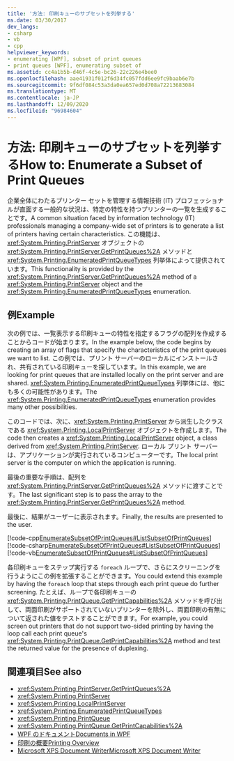 ```yaml
---
title: '方法: 印刷キューのサブセットを列挙する'
ms.date: 03/30/2017
dev_langs:
- csharp
- vb
- cpp
helpviewer_keywords:
- enumerating [WPF], subset of print queues
- print queues [WPF], enumerating subset of
ms.assetid: cc4a1b5b-d46f-4c5e-bc26-22c226e4bee0
ms.openlocfilehash: aae41931f012f6d34fc057fdd6ee9fc9baab6e7b
ms.sourcegitcommit: 9f6df084c53a3da0ea657ed0d708a72213683084
ms.translationtype: MT
ms.contentlocale: ja-JP
ms.lasthandoff: 12/09/2020
ms.locfileid: "96984604"
---
```

# <a name="how-to-enumerate-a-subset-of-print-queues"></a><span data-ttu-id="d17a2-102">方法: 印刷キューのサブセットを列挙する</span><span class="sxs-lookup"><span data-stu-id="d17a2-102">How to: Enumerate a Subset of Print Queues</span></span>
<span data-ttu-id="d17a2-103">企業全体にわたるプリンター セットを管理する情報技術 (IT) プロフェッショナルが直面する一般的な状況は、特定の特性を持つプリンターの一覧を生成することです。</span><span class="sxs-lookup"><span data-stu-id="d17a2-103">A common situation faced by information technology (IT) professionals managing a company-wide set of printers is to generate a list of printers having certain characteristics.</span></span> <span data-ttu-id="d17a2-104">この機能は、<xref:System.Printing.PrintServer> オブジェクトの <xref:System.Printing.PrintServer.GetPrintQueues%2A> メソッドと <xref:System.Printing.EnumeratedPrintQueueTypes> 列挙体によって提供されています。</span><span class="sxs-lookup"><span data-stu-id="d17a2-104">This functionality is provided by the <xref:System.Printing.PrintServer.GetPrintQueues%2A> method of a <xref:System.Printing.PrintServer> object and the <xref:System.Printing.EnumeratedPrintQueueTypes> enumeration.</span></span>  
  
## <a name="example"></a><span data-ttu-id="d17a2-105">例</span><span class="sxs-lookup"><span data-stu-id="d17a2-105">Example</span></span>  
 <span data-ttu-id="d17a2-106">次の例では、一覧表示する印刷キューの特性を指定するフラグの配列を作成することからコードが始まります。</span><span class="sxs-lookup"><span data-stu-id="d17a2-106">In the example below, the code begins by creating an array of flags that specify the characteristics of the print queues we want to list.</span></span> <span data-ttu-id="d17a2-107">この例では、プリント サーバーのローカルにインストールされ、共有されている印刷キューを探しています。</span><span class="sxs-lookup"><span data-stu-id="d17a2-107">In this example, we are looking for print queues that are installed locally on the print server and are shared.</span></span> <span data-ttu-id="d17a2-108"><xref:System.Printing.EnumeratedPrintQueueTypes> 列挙体には、他にも多くの可能性があります。</span><span class="sxs-lookup"><span data-stu-id="d17a2-108">The <xref:System.Printing.EnumeratedPrintQueueTypes> enumeration provides many other possibilities.</span></span>  
  
 <span data-ttu-id="d17a2-109">このコードでは、次に、<xref:System.Printing.PrintServer> から派生したクラスである <xref:System.Printing.LocalPrintServer> オブジェクトを作成します。</span><span class="sxs-lookup"><span data-stu-id="d17a2-109">The code then creates a <xref:System.Printing.LocalPrintServer> object, a class derived from <xref:System.Printing.PrintServer>.</span></span> <span data-ttu-id="d17a2-110">ローカル プリント サーバーは、アプリケーションが実行されているコンピューターです。</span><span class="sxs-lookup"><span data-stu-id="d17a2-110">The local print server is the computer on which the application is running.</span></span>  
  
 <span data-ttu-id="d17a2-111">最後の重要な手順は、配列を <xref:System.Printing.PrintServer.GetPrintQueues%2A> メソッドに渡すことです。</span><span class="sxs-lookup"><span data-stu-id="d17a2-111">The last significant step is to pass the array to the <xref:System.Printing.PrintServer.GetPrintQueues%2A> method.</span></span>  
  
 <span data-ttu-id="d17a2-112">最後に、結果がユーザーに表示されます。</span><span class="sxs-lookup"><span data-stu-id="d17a2-112">Finally, the results are presented to the user.</span></span>  
  
 [!code-cpp[EnumerateSubsetOfPrintQueues#ListSubsetOfPrintQueues](~/samples/snippets/cpp/VS_Snippets_Wpf/EnumerateSubsetOfPrintQueues/CPP/Program.cpp#listsubsetofprintqueues)]
 [!code-csharp[EnumerateSubsetOfPrintQueues#ListSubsetOfPrintQueues](~/samples/snippets/csharp/VS_Snippets_Wpf/EnumerateSubsetOfPrintQueues/CSharp/Program.cs#listsubsetofprintqueues)]
 [!code-vb[EnumerateSubsetOfPrintQueues#ListSubsetOfPrintQueues](~/samples/snippets/visualbasic/VS_Snippets_Wpf/EnumerateSubsetOfPrintQueues/visualbasic/program.vb#listsubsetofprintqueues)]  
  
 <span data-ttu-id="d17a2-113">各印刷キューをステップ実行する `foreach` ループで、さらにスクリーニングを行うようにこの例を拡張することができます。</span><span class="sxs-lookup"><span data-stu-id="d17a2-113">You could extend this example by having the `foreach` loop that steps through each print queue do further screening.</span></span> <span data-ttu-id="d17a2-114">たとえば、ループで各印刷キューの <xref:System.Printing.PrintQueue.GetPrintCapabilities%2A> メソッドを呼び出して、両面印刷がサポートされていないプリンターを除外し、両面印刷の有無について返された値をテストすることができます。</span><span class="sxs-lookup"><span data-stu-id="d17a2-114">For example, you could screen out printers that do not support two-sided printing by having the loop call each print queue's <xref:System.Printing.PrintQueue.GetPrintCapabilities%2A> method and test the returned value for the presence of duplexing.</span></span>  
  
## <a name="see-also"></a><span data-ttu-id="d17a2-115">関連項目</span><span class="sxs-lookup"><span data-stu-id="d17a2-115">See also</span></span>

- <xref:System.Printing.PrintServer.GetPrintQueues%2A>
- <xref:System.Printing.PrintServer>
- <xref:System.Printing.LocalPrintServer>
- <xref:System.Printing.EnumeratedPrintQueueTypes>
- <xref:System.Printing.PrintQueue>
- <xref:System.Printing.PrintQueue.GetPrintCapabilities%2A>
- [<span data-ttu-id="d17a2-116">WPF のドキュメント</span><span class="sxs-lookup"><span data-stu-id="d17a2-116">Documents in WPF</span></span>](documents-in-wpf.md)
- [<span data-ttu-id="d17a2-117">印刷の概要</span><span class="sxs-lookup"><span data-stu-id="d17a2-117">Printing Overview</span></span>](printing-overview.md)
- [<span data-ttu-id="d17a2-118">Microsoft XPS Document Writer</span><span class="sxs-lookup"><span data-stu-id="d17a2-118">Microsoft XPS Document Writer</span></span>](/windows/win32/printdocs/microsoft-xps-document-writer)
